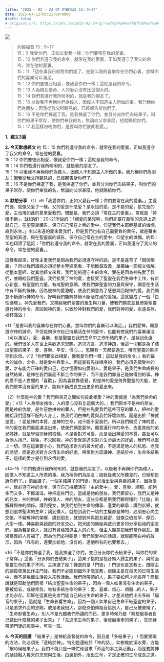 ```yaml
---
title: "2025 – 02 – 24 QT 約翰福音 15：9~17"
date: 2025-04-12T00:21:09+0800
draft: false
# original_url: https://cmtc.tw/2025-02-24-qt-%e7%b4%84%e7%bf%b0%e7%a6%8f%e9%9f%b3-15%ef%bc%9a917
---
```


![](/images/qt.jpg)
> 約翰福音 15：9\~17  
> 15：9 我愛你們，正如父愛我一樣；你們要常在我的愛裏。  
> 15：10 你們若遵守我的命令，就常在我的愛裏，正如我遵守了我父的命令，常在他的愛裏。  
> 15：11 「這些事我已經對你們說了，是要叫我的喜樂存在你們心裏，並叫你們的喜樂可以滿足。  
> 15：12 你們要彼此相愛，像我愛你們一樣；這就是我的命令。  
> 15：13 人為朋友捨命，人的愛心沒有比這個大的。  
> 15：14 你們若遵行我所吩咐的，就是我的朋友了。  
> 15：15 以後我不再稱你們為僕人，因僕人不知道主人所做的事。我乃稱你們為朋友；因我從我父所聽見的，已經都告訴你們了。  
> 15：16 不是你們揀選了我，是我揀選了你們，並且分派你們去結果子，叫你們的果子常存，使你們奉我的名，無論向父求甚麼，他就賜給你們。  
> 15：17 我這樣吩咐你們，是要叫你們彼此相愛。」

**1.  經文3遍**

**2. 今天默想經文**
約 15：10 你們若遵守我的命令，就常在我的愛裏，正如我遵守了我父的命令，常在他的愛裏。  
15：12 你們要彼此相愛，像我愛你們一樣；這就是我的命令。  
15：14 你們若遵行我所吩咐的，就是我的朋友了。  
15：15 以後我不再稱你們為僕人，因僕人不知道主人所做的事。我乃稱你們為朋友；因我從我父所聽見的，已經都告訴你們了。  
15：16 不是你們揀選了我，是我揀選了你們，並且分派你們去結果子，叫你們的果子常存，使你們奉我的名，無論向父求甚麼，他就賜給你們。

**3. 默想分享**
（1）v9「我愛你們，正如父愛我一樣；你們要常在我的愛裏。」主愛門徒，就像父愛子一樣。父的愛是什麼愛？是永恆的愛，是不變的愛，是完全的愛，主也用如此的愛來愛我們。問題是，我們必須「常在主的愛裏」，常就是「持續不斷」，就如猶1：20\~21所說的：「親愛的弟兄啊，你們卻要在至聖的真道上造就自己，在聖靈裏禱告，保守自己常在上帝的愛中，仰望我們主耶穌基督的憐憫，直到永生。」主以永遠的愛來愛我們，但是我們也有自己需要負的責任，就是藉由至聖的真道、與在聖靈裏的禱告，保守自己常在主的愛中，仰望主的憐憫。約15：10也印證了這話：「你們若遵守我的命令，就常在我的愛裏，正如我遵守了我父的命令，常在他的愛裏。」

這樣看起來，好像主愛我們是因為我們必須遵守神的話，是不是違背了「因信稱義」？所以我們讀經必須從整本聖經來看，不能斷章取義，單獨抽一節經文強解。從整本聖經、從其他經文來看，我們能夠遵守主的命令，實在是因為神先愛了我們，並賜給我們聖靈。我們接受了神的愛，也接受了聖靈在我們生命中工作，有新心新靈，有聖靈的力量，有成聖的意願，使我們靠聖靈的力量與保守，願意在生活中有不斷的操練。因為被神的愛激勵，使我們願意為了感恩與回報神的愛，我們願意不斷遵行神的命令，好叫我們能夠持續不斷活在祂的愛裡。這就變成了一個「良性循環」。神先愛我們，又賜給我們聖靈的重生與力量，使我們願意並且倚靠聖靈遵行神的命令，來回報神的愛，以致於神對我們的愛，我們對神的愛，永遠長存，福杯滿溢！

v11「是要叫我的喜樂存在你們心裏，並叫你們的喜樂可以滿足。」我們愛神，願意遵守神的誡命，不但能夠保守自己持續活在神的愛中，也能夠使我們的喜樂滿溢（可以滿足）。愛、喜樂，都是聖靈在我們生命中工作所結的果子，是存到永遠的。我們很多人在世上喜歡追求恩賜，追求方言，追求神蹟，但這一切都是為了結出聖靈的果子：愛、喜樂、平安、信心…。恩賜有一天都要過去，唯有聖靈的果子存到永恆。v12「你們要彼此相愛，像我愛你們一樣；這就是我的命令。」新約最大的誡命，命令，就是愛神與愛人。但這裏有先後順序的，我們必須先領受神的愛，才有能力正確的愛自己，也才懂得如何愛別人。愛是果子，是我們生命成長的自然結果，是神在我們裏面不斷工作的果子，而不是我們靠自己能做得到的事。神的愛不是人世間的「喜歡」，因為喜歡靠感覺，但是神的愛是倚靠聖靈的大能，使我們原本沒有愛的果子，能夠不斷成長生出更多的愛出來。

（2）什麼是神的愛？我們與弟兄之間如何彼此相愛？神的愛就是「為我們捨命的愛」：v13「人為朋友捨命，人的愛心沒有比這個大的。」我們原本不是神的朋友，而是神的仇敵，是作惡敵擋神的罪人。但是神先愛我們這些可惡的罪人，把神的愛賜給我們這群不配的人身上，使我們明白神的愛與我們好壞無關，而是出於「神就是愛」！愛是神的本質，是神的生命，祂不能不愛我們。所以我們領受了神的愛，神的愛在我們裏面滿溢出來，使我們願意愛神，願意遵行神的命令，去愛其他的弟兄姊妹，就是學習耶穌的榜樣，不是看對方可愛，而是活出神愛的本質，甚至可以為他人捨己、犧牲，不求回報。神的愛就是追求對方生命最大的好處，我們可以獻上一切。但在這裏要小心，我們追求對方的最大好處，不是滿足他人的私慾、老我的慾望，而是追求對方永恆生命的好處，帶領對方認識神、連結於神，生命多結果子，這樣的愛才是存到永恆的愛。

v14\~15「你們若遵行我所吩咐的，就是我的朋友了。以後我不再稱你們為僕人，因僕人不知道主人所做的事。我乃稱你們為朋友；因我從我父所聽見的，已經都告訴你們了。」前面講了，一個多結果子的門徒，就必活出愛與喜樂的果子，因為愛神，就必遵守神的命令，保守自己持續活在「主的愛中」。愛、喜樂、順服，能夠多而又多，不斷滿溢。神把這些門徒，當成是祂的朋友。我們要留心，我們又是神的兒女，神的新婦，神的僕人、神的朋友，這些全都是用我們聽得懂的「比喻」來解釋與神的關係。講到兒女，使我們想到生命的傳承、產業的繼承；講到新婦，就想到追求聖潔的生命；講到僕人，就想到我們一切的主權都是神的，必須忠心向主交帳，不竊奪神的榮耀．講到朋友，就想到神與密友親密，就像亞伯拉罕、摩西、大衛一樣。神喜歡與親密的好友交心，把天國的奧秘與啟示更多的分享給祂的密友們。因為若是僕人，就沒有資格知道主人的心思，但主人願意把我們當作朋友。饑渴慕義的人有福了，因為他們必得飽足！我們越愛神的話語，就越能明白神的啟示，因為「凡有的，還要加給他，沒有的，連他所有的也要奪去。」

v16「不是你們揀選了我，是我揀選了你們，並且分派你們去結果子，叫你們的果子常存。」這裏「分派你們去結果子」，這果子指的是福音領人歸主的果子，與前面聖靈生命的果子不同。主揀選了誰？揀選的是「門徒」！門徒也是宣教士，跟隨主的腳蹤使萬民作主門徒。我們不必跑到國外才能宣教，跟隨主是在每天的日常生活中，而不是脫離生活投入宗教活動。我們所帶領的人，果子要如何才能長存？簡單說就是幫助他們同樣「結出聖靈生命的果子」，因為一個人如果沒有生命的果子，要被剪去，或被修剪，唯有多結生命的果子：愛、喜樂、信心、順服…的人，果子才能永存。耶穌在這裏是先求門徒自己結出生命的果子，才差派他們出去多結「福音的果子」，這就是「生命影響生命」。因為一個人如果自己生命不結聖靈的果子，只是追求外面的恩賜，或是老我很大，那麼恐怕傳福音給別人，自己反被棄絕了。「生命影響生命」，別人不是光聽我們所講的而已，更多時候乃是「察驗服事者自己結出什麼樣的果子出來」？「先追求生命的果子、後發展事奉的果子」，在耶穌帶領門徒的服事中，可見一斑。

**4. 今天的回應**
「結果子」是神給基督徒的命令，而且是「多結果子」！而要實現的方法，則必須先「連結於神」，特別是連結於「神的話」，如樹栽於溪水旁，方能「按時候結果子」。我們不能只是一味忙碌追求「外面的事工與活動」，而是要將神的話語融入每天的思想與生活，由裏到外，活出生命，才是正確的生命成長之道。

